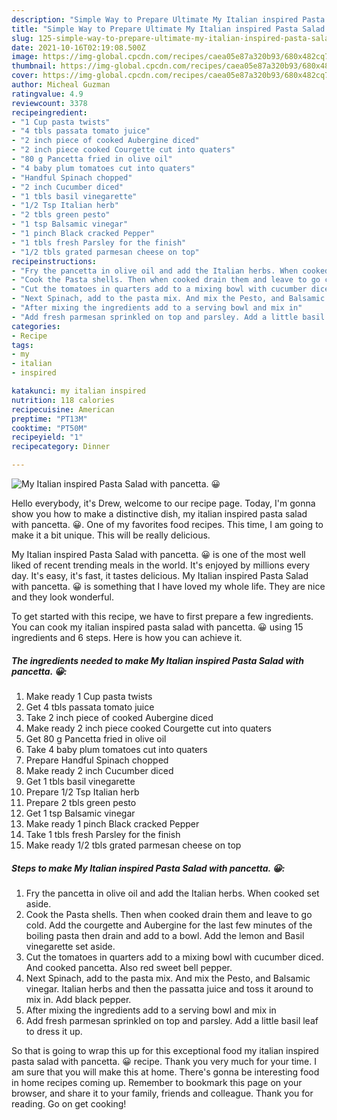 ```yaml
---
description: "Simple Way to Prepare Ultimate My Italian inspired Pasta Salad with pancetta. 😀"
title: "Simple Way to Prepare Ultimate My Italian inspired Pasta Salad with pancetta. 😀"
slug: 125-simple-way-to-prepare-ultimate-my-italian-inspired-pasta-salad-with-pancetta
date: 2021-10-16T02:19:08.500Z
image: https://img-global.cpcdn.com/recipes/caea05e87a320b93/680x482cq70/my-italian-inspired-pasta-salad-with-pancetta-recipe-main-photo.jpg
thumbnail: https://img-global.cpcdn.com/recipes/caea05e87a320b93/680x482cq70/my-italian-inspired-pasta-salad-with-pancetta-recipe-main-photo.jpg
cover: https://img-global.cpcdn.com/recipes/caea05e87a320b93/680x482cq70/my-italian-inspired-pasta-salad-with-pancetta-recipe-main-photo.jpg
author: Micheal Guzman
ratingvalue: 4.9
reviewcount: 3378
recipeingredient:
- "1 Cup pasta twists"
- "4 tbls passata tomato juice"
- "2 inch piece of cooked Aubergine diced"
- "2 inch piece cooked Courgette cut into quaters"
- "80 g Pancetta fried in olive oil"
- "4 baby plum tomatoes cut into quaters"
- "Handful Spinach chopped"
- "2 inch Cucumber diced"
- "1 tbls basil vinegarette"
- "1/2 Tsp Italian herb"
- "2 tbls green pesto"
- "1 tsp Balsamic vinegar"
- "1 pinch Black cracked Pepper"
- "1 tbls fresh Parsley for the finish"
- "1/2 tbls grated parmesan cheese on top"
recipeinstructions:
- "Fry the pancetta in olive oil and add the Italian herbs. When cooked set aside."
- "Cook the Pasta shells. Then when cooked drain them and leave to go cold. Add the courgette and Aubergine for the last few minutes of the boiling pasta then drain and add to a bowl. Add the lemon and Basil vinegarette set aside."
- "Cut the tomatoes in quarters add to a mixing bowl with cucumber diced. And cooked pancetta. Also red sweet bell pepper."
- "Next Spinach, add to the pasta mix. And mix the Pesto, and Balsamic vinegar. Italian herbs and then the passatta juice and toss it around to mix in. Add black pepper."
- "After mixing the ingredients add to a serving bowl and mix in"
- "Add fresh parmesan sprinkled on top and parsley. Add a little basil leaf to dress it up."
categories:
- Recipe
tags:
- my
- italian
- inspired

katakunci: my italian inspired 
nutrition: 118 calories
recipecuisine: American
preptime: "PT13M"
cooktime: "PT50M"
recipeyield: "1"
recipecategory: Dinner

---
```



![My Italian inspired Pasta Salad with pancetta. 😀](https://img-global.cpcdn.com/recipes/caea05e87a320b93/680x482cq70/my-italian-inspired-pasta-salad-with-pancetta-recipe-main-photo.jpg)

Hello everybody, it's Drew, welcome to our recipe page. Today, I'm gonna show you how to make a distinctive dish, my italian inspired pasta salad with pancetta. 😀. One of my favorites food recipes. This time, I am going to make it a bit unique. This will be really delicious.

My Italian inspired Pasta Salad with pancetta. 😀 is one of the most well liked of recent trending meals in the world. It's enjoyed by millions every day. It's easy, it's fast, it tastes delicious. My Italian inspired Pasta Salad with pancetta. 😀 is something that I have loved my whole life. They are nice and they look wonderful.




To get started with this recipe, we have to first prepare a few ingredients. You can cook my italian inspired pasta salad with pancetta. 😀 using 15 ingredients and 6 steps. Here is how you can achieve it.

<!--inarticleads1-->

##### The ingredients needed to make My Italian inspired Pasta Salad with pancetta. 😀:

1. Make ready 1 Cup pasta twists
1. Get 4 tbls passata tomato juice
1. Take 2 inch piece of cooked Aubergine diced
1. Make ready 2 inch piece cooked Courgette cut into quaters
1. Get 80 g Pancetta fried in olive oil
1. Take 4 baby plum tomatoes cut into quaters
1. Prepare Handful Spinach chopped
1. Make ready 2 inch Cucumber diced
1. Get 1 tbls basil vinegarette
1. Prepare 1/2 Tsp Italian herb
1. Prepare 2 tbls green pesto
1. Get 1 tsp Balsamic vinegar
1. Make ready 1 pinch Black cracked Pepper
1. Take 1 tbls fresh Parsley for the finish
1. Make ready 1/2 tbls grated parmesan cheese on top




<!--inarticleads2-->

##### Steps to make My Italian inspired Pasta Salad with pancetta. 😀:

1. Fry the pancetta in olive oil and add the Italian herbs. When cooked set aside.
1. Cook the Pasta shells. Then when cooked drain them and leave to go cold. Add the courgette and Aubergine for the last few minutes of the boiling pasta then drain and add to a bowl. Add the lemon and Basil vinegarette set aside.
1. Cut the tomatoes in quarters add to a mixing bowl with cucumber diced. And cooked pancetta. Also red sweet bell pepper.
1. Next Spinach, add to the pasta mix. And mix the Pesto, and Balsamic vinegar. Italian herbs and then the passatta juice and toss it around to mix in. Add black pepper.
1. After mixing the ingredients add to a serving bowl and mix in
1. Add fresh parmesan sprinkled on top and parsley. Add a little basil leaf to dress it up.




So that is going to wrap this up for this exceptional food my italian inspired pasta salad with pancetta. 😀 recipe. Thank you very much for your time. I am sure that you will make this at home. There's gonna be interesting food in home recipes coming up. Remember to bookmark this page on your browser, and share it to your family, friends and colleague. Thank you for reading. Go on get cooking!
